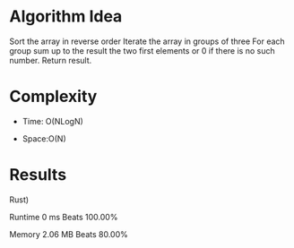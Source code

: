 # Algorithm Idea

Sort the array in reverse order
Iterate the array in groups of three
For each group sum up to the result the two first elements or 0 if there is no such number.
Return result.

# Complexity

- Time: O(NLogN)

- Space:O(N)

# Results

Rust)

Runtime
0
ms
Beats
100.00%

Memory
2.06
MB
Beats
80.00%